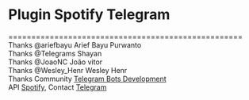 # Plugin Spotify Telegram
=================================================== </br>
Thanks @ariefbayu Arief Bayu Purwanto </br>
Thanks @TeIegrams Shayan </br>
Thanks @JoaoNC João vitor </br>
Thanks @Wesley_Henr Wesley Henr</br>
Thanks Community [Telegram Bots Development](https://telegram.me/joinchat/ALJ3iwFAhOCh4WNUHAyzXQ)
</br>
API [Spotify](https://developer.spotify.com/web-api),
Contact [Telegram](https://telegram.me/tiagodanin)
